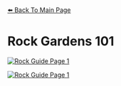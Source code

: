 [⬅️ Back To Main Page](https://cestislife.github.io)

# Rock Gardens 101

[![Rock Guide Page 1](https://cestislife.github.io/img/grock_01.png)](https://cestislife.github.io/img/grock_01.png)

[![Rock Guide Page 1](https://cestislife.github.io/img/grock_02.png)](https://cestislife.github.io/img/grock_02.png)
